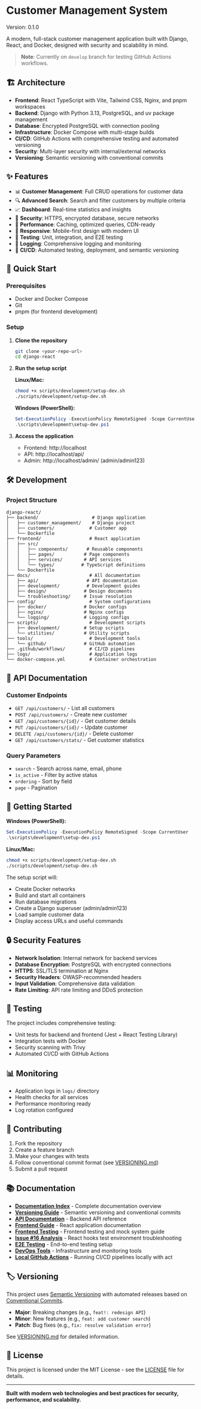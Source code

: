 # Customer Management System

Version: 0.1.0

A modern, full-stack customer management application built with Django, React, and Docker, designed with security and scalability in mind.

> **Note**: Currently on `develop` branch for testing GitHub Actions workflows.

## 🏗️ Architecture

- **Frontend**: React TypeScript with Vite, Tailwind CSS, Nginx, and pnpm workspaces
- **Backend**: Django with Python 3.13, PostgreSQL, and uv package management
- **Database**: Encrypted PostgreSQL with connection pooling
- **Infrastructure**: Docker Compose with multi-stage builds
- **CI/CD**: GitHub Actions with comprehensive testing and automated versioning
- **Security**: Multi-layer security with internal/external networks
- **Versioning**: Semantic versioning with conventional commits

## ✨ Features

- 📊 **Customer Management**: Full CRUD operations for customer data
- 🔍 **Advanced Search**: Search and filter customers by multiple criteria  
- 📈 **Dashboard**: Real-time statistics and insights
- 🔐 **Security**: HTTPS, encrypted database, secure networks
- 🚀 **Performance**: Caching, optimized queries, CDN-ready
- 📱 **Responsive**: Mobile-first design with modern UI
- 🧪 **Testing**: Unit, integration, and E2E testing
- 📝 **Logging**: Comprehensive logging and monitoring
- 🔄 **CI/CD**: Automated testing, deployment, and semantic versioning

## 🚀 Quick Start

### Prerequisites

- Docker and Docker Compose
- Git
- pnpm (for frontend development)

### Setup

1. **Clone the repository**
   ```bash
   git clone <your-repo-url>
   cd django-react
   ```

2. **Run the setup script**
   
   **Linux/Mac:**
   ```bash
   chmod +x scripts/development/setup-dev.sh
   ./scripts/development/setup-dev.sh
   ```
   
   **Windows (PowerShell):**
   ```powershell
   Set-ExecutionPolicy -ExecutionPolicy RemoteSigned -Scope CurrentUser
   .\scripts\development\setup-dev.ps1
   ```

3. **Access the application**
   - Frontend: http://localhost
   - API: http://localhost/api/
   - Admin: http://localhost/admin/ (admin/admin123)

## 🛠️ Development

### Project Structure

```
django-react/
├── backend/                    # Django application
│   ├── customer_management/    # Django project
│   ├── customers/             # Customer app
│   └── Dockerfile
├── frontend/                  # React application  
│   ├── src/
│   │   ├── components/       # Reusable components
│   │   ├── pages/           # Page components
│   │   ├── services/        # API services
│   │   └── types/          # TypeScript definitions
│   └── Dockerfile
├── docs/                      # All documentation
│   ├── api/                  # API documentation
│   ├── development/          # Development guides
│   ├── design/              # Design documents
│   └── troubleshooting/     # Issue resolution
├── config/                    # System configurations
│   ├── docker/              # Docker configs
│   ├── nginx/               # Nginx configs
│   └── logging/             # Logging configs
├── scripts/                   # Development scripts
│   ├── development/         # Setup scripts
│   └── utilities/           # Utility scripts
├── tools/                     # Development tools
│   └── github/              # GitHub automation
├── .github/workflows/         # CI/CD pipelines
├── logs/                      # Application logs
└── docker-compose.yml         # Container orchestration
```

## 📝 API Documentation

### Customer Endpoints

- `GET /api/customers/` - List all customers
- `POST /api/customers/` - Create new customer
- `GET /api/customers/{id}/` - Get customer details
- `PUT /api/customers/{id}/` - Update customer
- `DELETE /api/customers/{id}/` - Delete customer
- `GET /api/customers/stats/` - Get customer statistics

### Query Parameters

- `search` - Search across name, email, phone
- `is_active` - Filter by active status
- `ordering` - Sort by field
- `page` - Pagination

## 🚀 Getting Started

**Windows (PowerShell):**
```powershell
Set-ExecutionPolicy -ExecutionPolicy RemoteSigned -Scope CurrentUser
.\scripts\development\setup-dev.ps1
```

**Linux/Mac:**
```bash
chmod +x scripts/development/setup-dev.sh
./scripts/development/setup-dev.sh
```

The setup script will:
- Create Docker networks
- Build and start all containers
- Run database migrations
- Create a Django superuser (admin/admin123)
- Load sample customer data
- Display access URLs and useful commands

## 🔒 Security Features

- **Network Isolation**: Internal network for backend services
- **Database Encryption**: PostgreSQL with encrypted connections
- **HTTPS**: SSL/TLS termination at Nginx
- **Security Headers**: OWASP-recommended headers
- **Input Validation**: Comprehensive data validation
- **Rate Limiting**: API rate limiting and DDoS protection

## 🧪 Testing

The project includes comprehensive testing:
- Unit tests for backend and frontend (Jest + React Testing Library)
- Integration tests with Docker
- Security scanning with Trivy
- Automated CI/CD with GitHub Actions

## 📊 Monitoring

- Application logs in `logs/` directory
- Health checks for all services
- Performance monitoring ready
- Log rotation configured

## 🤝 Contributing

1. Fork the repository
2. Create a feature branch
3. Make your changes with tests
4. Follow conventional commit format (see [VERSIONING.md](./VERSIONING.md))
5. Submit a pull request

## 📚 Documentation

- [**Documentation Index**](./docs/README.md) - Complete documentation overview
- [**Versioning Guide**](./docs/development/versioning.md) - Semantic versioning and conventional commits
- [**API Documentation**](./backend/README.md) - Backend API reference
- [**Frontend Guide**](./frontend/README.md) - React application documentation
- [**Frontend Testing**](./frontend/TESTING.md) - Frontend testing and mock system guide
- [**Issue #16 Analysis**](./docs/troubleshooting/issue-16-analysis.md) - React hooks test environment troubleshooting
- [**E2E Testing**](./e2e-tests/README.md) - End-to-end testing setup
- [**DevOps Tools**](./tools/README.md) - Infrastructure and monitoring tools
- [**Local GitHub Actions**](./docs/development/local-github-actions.md) - Running CI/CD pipelines locally with act

## 🏷️ Versioning

This project uses [Semantic Versioning](https://semver.org/) with automated releases based on [Conventional Commits](https://conventionalcommits.org/).

- **Major**: Breaking changes (e.g., `feat!: redesign API`)  
- **Minor**: New features (e.g., `feat: add customer search`)
- **Patch**: Bug fixes (e.g., `fix: resolve validation error`)

See [VERSIONING.md](./docs/development/versioning.md) for detailed information.

## 📄 License

This project is licensed under the MIT License - see the [LICENSE](LICENSE) file for details.

---

**Built with modern web technologies and best practices for security, performance, and scalability.**